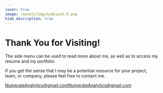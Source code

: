 ```yaml
---
cover: true
image: /assets/img/hydejack-8.png
hide_description: true
---
```


# Thank You for Visiting!

The side menu can be used to read more about me, as well as to access my resume and my portfolio.

If you get the sense that I may be a potential resource for your project, team, or company, please feel free to contact me.

NumerateAnalytics@gmail.com[NumerateAnalytics@gmail.com](mailto:NumerateAnalytics@gmail.com)

<!---## First Steps
Please start by reading the [Documentation]{:.heading.flip-title}.
Specifically, the chapters below should be relevant now:

* [Install]{:.heading.flip-title} --- How to install and run Hydejack.
* [Upgrade]{:.heading.flip-title} --- You can skip this if you haven't used Hydejack before.
* [Config]{:.heading.flip-title} --- Once Jekyll is running you can start with basic configuration.
{:.related-posts.faded}

[documentation]: docs/README.md
[install]: docs/install.md
[upgrade]: docs/upgrade.md
[config]: docs/config.md--->
